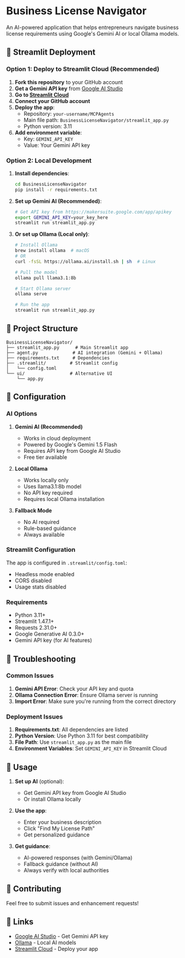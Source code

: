 # Business License Navigator

An AI-powered application that helps entrepreneurs navigate business license requirements using Google's Gemini AI or local Ollama models.

## 🚀 Streamlit Deployment

### Option 1: Deploy to Streamlit Cloud (Recommended)

1. **Fork this repository** to your GitHub account
2. **Get a Gemini API key** from [Google AI Studio](https://makersuite.google.com/app/apikey)
3. **Go to [Streamlit Cloud](https://share.streamlit.io/)**
4. **Connect your GitHub account**
5. **Deploy the app**:
   - Repository: `your-username/MCPAgents`
   - Main file path: `BusinessLicenseNavigator/streamlit_app.py`
   - Python version: 3.11
6. **Add environment variable**:
   - Key: `GEMINI_API_KEY`
   - Value: Your Gemini API key

### Option 2: Local Development

1. **Install dependencies**:
   ```bash
   cd BusinessLicenseNavigator
   pip install -r requirements.txt
   ```

2. **Set up Gemini AI (Recommended)**:
   ```bash
   # Get API key from https://makersuite.google.com/app/apikey
   export GEMINI_API_KEY=your_key_here
   streamlit run streamlit_app.py
   ```

3. **Or set up Ollama (Local only)**:
   ```bash
   # Install Ollama
   brew install ollama  # macOS
   # OR
   curl -fsSL https://ollama.ai/install.sh | sh  # Linux
   
   # Pull the model
   ollama pull llama3.1:8b
   
   # Start Ollama server
   ollama serve
   
   # Run the app
   streamlit run streamlit_app.py
   ```

## 📁 Project Structure

```
BusinessLicenseNavigator/
├── streamlit_app.py      # Main Streamlit app
├── agent.py             # AI integration (Gemini + Ollama)
├── requirements.txt     # Dependencies
├── .streamlit/         # Streamlit config
│   └── config.toml
└── ui/                 # Alternative UI
    └── app.py
```

## 🔧 Configuration

### AI Options

1. **Gemini AI (Recommended)**
   - Works in cloud deployment
   - Powered by Google's Gemini 1.5 Flash
   - Requires API key from Google AI Studio
   - Free tier available

2. **Local Ollama**
   - Works locally only
   - Uses llama3.1:8b model
   - No API key required
   - Requires local Ollama installation

3. **Fallback Mode**
   - No AI required
   - Rule-based guidance
   - Always available

### Streamlit Configuration
The app is configured in `.streamlit/config.toml`:
- Headless mode enabled
- CORS disabled
- Usage stats disabled

### Requirements
- Python 3.11+
- Streamlit 1.47.1+
- Requests 2.31.0+
- Google Generative AI 0.3.0+
- Gemini API key (for AI features)

## 🐛 Troubleshooting

### Common Issues

1. **Gemini API Error**: Check your API key and quota
2. **Ollama Connection Error**: Ensure Ollama server is running
3. **Import Error**: Make sure you're running from the correct directory

### Deployment Issues

1. **Requirements.txt**: All dependencies are listed
2. **Python Version**: Use Python 3.11 for best compatibility
3. **File Path**: Use `streamlit_app.py` as the main file
4. **Environment Variables**: Set `GEMINI_API_KEY` in Streamlit Cloud

## 📝 Usage

1. **Set up AI** (optional):
   - Get Gemini API key from Google AI Studio
   - Or install Ollama locally
   
2. **Use the app**:
   - Enter your business description
   - Click "Find My License Path"
   - Get personalized guidance

3. **Get guidance**:
   - AI-powered responses (with Gemini/Ollama)
   - Fallback guidance (without AI)
   - Always verify with local authorities

## 🤝 Contributing

Feel free to submit issues and enhancement requests!

## 🔗 Links

- [Google AI Studio](https://makersuite.google.com/app/apikey) - Get Gemini API key
- [Ollama](https://ollama.ai/) - Local AI models
- [Streamlit Cloud](https://share.streamlit.io/) - Deploy your app
